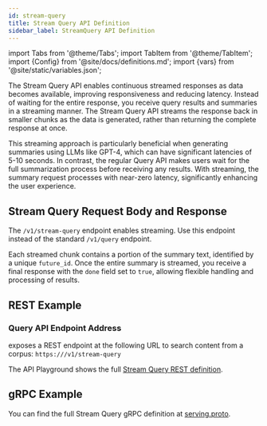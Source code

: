 ```yaml
---
id: stream-query
title: Stream Query API Definition
sidebar_label: StreamQuery API Definition
---
```


import Tabs from '@theme/Tabs';
import TabItem from '@theme/TabItem';
import {Config} from '@site/docs/definitions.md';
import {vars} from '@site/static/variables.json';


The Stream Query API enables continuous streamed responses as data becomes 
available, improving responsiveness and reducing latency. Instead of waiting 
for the entire response, you receive query results and summaries in a 
streaming manner. The Stream Query API streams the response back in smaller 
chunks as the data is generated, rather than returning the complete response 
at once.

This streaming approach is particularly beneficial when generating summaries 
using LLMs like GPT-4, which can have significant latencies of 5-10 seconds. 
In contrast, the regular Query API makes users wait for the full summarization 
process before receiving any results. With streaming, the summary request 
processes with near-zero latency, significantly enhancing the user experience. 


## Stream Query Request Body and Response

The `/v1/stream-query` endpoint enables streaming. Use this endpoint instead of 
the standard `/v1/query` endpoint.

Each streamed chunk contains a portion of the summary text, identified by a 
unique `future_id`. Once the entire summary is streamed, you receive a final 
response with the `done` field set to `true`, allowing flexible handling and 
processing of results.

## REST Example

### Query API Endpoint Address

<Config v="names.product"/> exposes a REST endpoint at the following URL
to search content from a corpus:
<code>https://<Config v="domains.rest.serving"/>/v1/stream-query</code>

The API Playground shows the full [Stream Query REST definition](/docs/rest-api/stream-query).

## gRPC Example

You can find the full Stream Query gRPC definition at [serving.proto](https://github.com/vectara/protos/blob/main/serving.proto).
